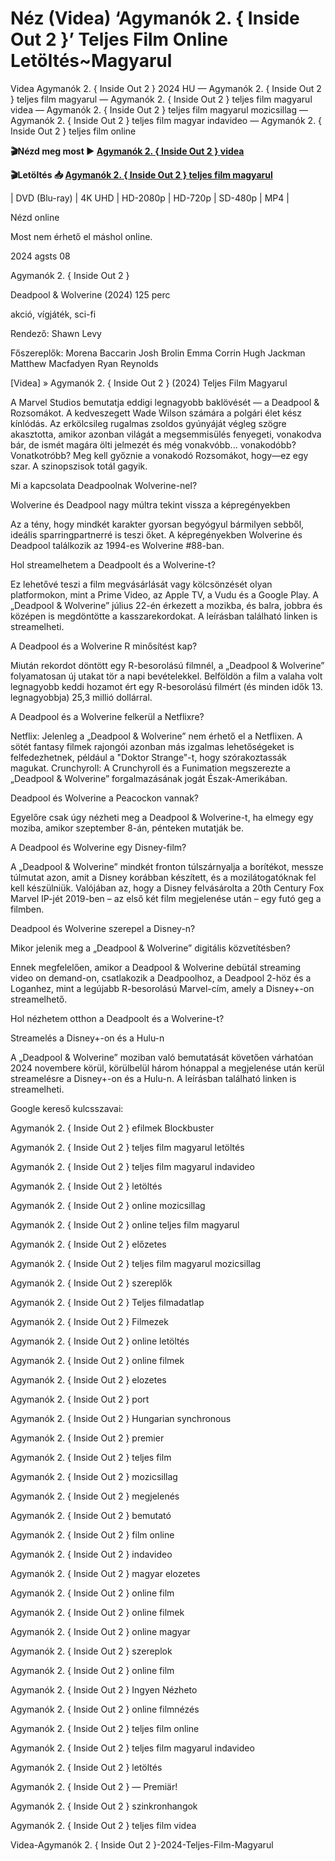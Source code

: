 # Néz (Videa) ‘Agymanók 2. { Inside Out 2 }’ Teljes Film Online Letöltés~Magyarul


Videa Agymanók 2. { Inside Out 2 } 2024 HU — Agymanók 2. { Inside Out 2 } teljes film magyarul — Agymanók 2. { Inside Out 2 } teljes film magyarul videa — Agymanók 2. { Inside Out 2 } teljes film magyarul mozicsillag — Agymanók 2. { Inside Out 2 } teljes film magyar indavideo — Agymanók 2. { Inside Out 2 } teljes film online

**🎬Nézd meg most ► [Agymanók 2. { Inside Out 2 } videa](https://is.gd/jKLAVe)**

**🎬Letöltés 📥 [Agymanók 2. { Inside Out 2 } teljes film magyarul](https://is.gd/jKLAVe)**


| DVD (Blu-ray) | 4K UHD | HD-2080p | HD-720p | SD-480p | MP4 |

Nézd online

Most nem érhető el máshol online.

2024 agsts 08

Agymanók 2. { Inside Out 2 }

Deadpool & Wolverine (2024) 125 perc

akció, vígjáték, sci-fi

Rendező: Shawn Levy

Főszereplők: Morena Baccarin Josh Brolin Emma Corrin Hugh Jackman Matthew Macfadyen Ryan Reynolds

[Videa] » Agymanók 2. { Inside Out 2 } (2024) Teljes Film Magyarul

A Marvel Studios bemutatja eddigi legnagyobb baklövését — a Deadpool & Rozsomákot. A kedveszegett Wade Wilson számára a polgári élet kész kínlódás. Az erkölcsileg rugalmas zsoldos gyúnyáját végleg szögre akasztotta, amikor azonban világát a megsemmisülés fenyegeti, vonakodva bár, de ismét magára ölti jelmezét és még vonakvóbb... vonakodóbb? Vonatkotróbb? Meg kell győznie a vonakodó Rozsomákot, hogy—ez egy szar. A szinopszisok totál gagyik.

Mi a kapcsolata Deadpoolnak Wolverine-nel?

Wolverine és Deadpool nagy múltra tekint vissza a képregényekben

Az a tény, hogy mindkét karakter gyorsan begyógyul bármilyen sebből, ideális sparringpartnerré is teszi őket. A képregényekben Wolverine és Deadpool találkozik az 1994-es Wolverine #88-ban.

Hol streamelhetem a Deadpoolt és a Wolverine-t?

Ez lehetővé teszi a film megvásárlását vagy kölcsönzését olyan platformokon, mint a Prime Video, az Apple TV, a Vudu és a Google Play. A „Deadpool & Wolverine” július 22-én érkezett a mozikba, és balra, jobbra és középen is megdöntötte a kasszarekordokat. A leírásban található linken is streamelheti.

A Deadpool és a Wolverine R minősítést kap?

Miután rekordot döntött egy R-besorolású filmnél, a „Deadpool & Wolverine” folyamatosan új utakat tör a napi bevételekkel. Belföldön a film a valaha volt legnagyobb keddi hozamot ért egy R-besorolású filmért (és minden idők 13. legnagyobbja) 25,3 millió dollárral.

A Deadpool és a Wolverine felkerül a Netflixre?

Netflix: Jelenleg a „Deadpool & Wolverine” nem érhető el a Netflixen. A sötét fantasy filmek rajongói azonban más izgalmas lehetőségeket is felfedezhetnek, például a "Doktor Strange"-t, hogy szórakoztassák magukat. Crunchyroll: A Crunchyroll és a Funimation megszerezte a „Deadpool & Wolverine” forgalmazásának jogát Észak-Amerikában.

Deadpool és Wolverine a Peacockon vannak?

Egyelőre csak úgy nézheti meg a Deadpool & Wolverine-t, ha elmegy egy moziba, amikor szeptember 8-án, pénteken mutatják be.

A Deadpool és Wolverine egy Disney-film?

A „Deadpool & Wolverine” mindkét fronton túlszárnyalja a borítékot, messze túlmutat azon, amit a Disney korábban készített, és a mozilátogatóknak fel kell készülniük. Valójában az, hogy a Disney felvásárolta a 20th Century Fox Marvel IP-jét 2019-ben – az első két film megjelenése után – egy futó geg a filmben.

Deadpool és Wolverine szerepel a Disney-n?

Mikor jelenik meg a „Deadpool & Wolverine” digitális közvetítésben?

Ennek megfelelően, amikor a Deadpool & Wolverine debütál streaming video on demand-on, csatlakozik a Deadpoolhoz, a Deadpool 2-höz és a Loganhez, mint a legújabb R-besorolású Marvel-cím, amely a Disney+-on streamelhető.

Hol nézhetem otthon a Deadpoolt és a Wolverine-t?

Streamelés a Disney+-on és a Hulu-n

A „Deadpool & Wolverine” moziban való bemutatását követően várhatóan 2024 novembere körül, körülbelül három hónappal a megjelenése után kerül streamelésre a Disney+-on és a Hulu-n. A leírásban található linken is streamelheti.

Google kereső kulcsszavai:

Agymanók 2. { Inside Out 2 } efilmek Blockbuster

Agymanók 2. { Inside Out 2 } teljes film magyarul letöltés

Agymanók 2. { Inside Out 2 } teljes film magyarul indavideo

Agymanók 2. { Inside Out 2 } letöltés

Agymanók 2. { Inside Out 2 } online mozicsillag

Agymanók 2. { Inside Out 2 } online teljes film magyarul

Agymanók 2. { Inside Out 2 } előzetes

Agymanók 2. { Inside Out 2 } teljes film magyarul mozicsillag

Agymanók 2. { Inside Out 2 } szereplők

Agymanók 2. { Inside Out 2 } Teljes filmadatlap

Agymanók 2. { Inside Out 2 } Filmezek

Agymanók 2. { Inside Out 2 } online letöltés

Agymanók 2. { Inside Out 2 } online filmek

Agymanók 2. { Inside Out 2 } elozetes

Agymanók 2. { Inside Out 2 } port

Agymanók 2. { Inside Out 2 } Hungarian synchronous

Agymanók 2. { Inside Out 2 } premier

Agymanók 2. { Inside Out 2 } teljes film

Agymanók 2. { Inside Out 2 } mozicsillag

Agymanók 2. { Inside Out 2 } megjelenés

Agymanók 2. { Inside Out 2 } bemutató

Agymanók 2. { Inside Out 2 } film online

Agymanók 2. { Inside Out 2 } indavideo

Agymanók 2. { Inside Out 2 } magyar elozetes

Agymanók 2. { Inside Out 2 } online film

Agymanók 2. { Inside Out 2 } online filmek

Agymanók 2. { Inside Out 2 } online magyar

Agymanók 2. { Inside Out 2 } szereplok

Agymanók 2. { Inside Out 2 } online film

Agymanók 2. { Inside Out 2 } Ingyen Nézheto

Agymanók 2. { Inside Out 2 } online filmnézés

Agymanók 2. { Inside Out 2 } teljes film online

Agymanók 2. { Inside Out 2 } teljes film magyarul indavideo

Agymanók 2. { Inside Out 2 } letöltés

Agymanók 2. { Inside Out 2 } — Premiär!

Agymanók 2. { Inside Out 2 } szinkronhangok

Agymanók 2. { Inside Out 2 } teljes film videa

Videa-Agymanók 2. { Inside Out 2 }-2024-Teljes-Film-Magyarul

